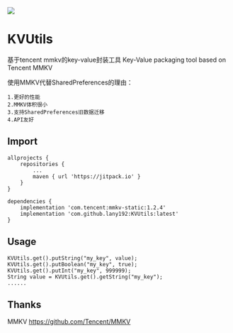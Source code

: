 [![](https://jitpack.io/v/lany192/KVUtils.svg)](https://jitpack.io/#lany192/KVUtils)
# KVUtils

基于tencent mmkv的key-value封装工具
Key-Value packaging tool based on Tencent MMKV

使用MMKV代替SharedPreferences的理由：

    1.更好的性能
    2.MMKV体积很小
    3.支持SharedPreferences旧数据迁移
    4.API友好

## Import

	allprojects {
		repositories {
			...
			maven { url 'https://jitpack.io' }
		}
	}

    dependencies {
        implementation 'com.tencent:mmkv-static:1.2.4'
        implementation 'com.github.lany192:KVUtils:latest'
    }

## Usage

    KVUtils.get().putString("my_key", value);
    KVUtils.get().putBoolean("my_key", true);
    KVUtils.get().putInt("my_key", 999999);
    String value = KVUtils.get().getString("my_key");
    ......

## Thanks

MMKV https://github.com/Tencent/MMKV
